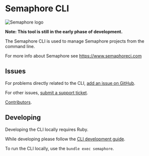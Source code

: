 # Semaphore CLI

![Semaphore logo](https://d1dkupr86d302v.cloudfront.net/assets/application_bootstrap/layout/semaphore-logo-a6d954e176b6975b511f314a0cc808dc94a8030210077e3a6e904fbe69dc5354.svg)

__Note: This tool is still in the early phase of development.__

The Semaphore CLI is used to manage Semaphore projects from the command line.

For more info about Semaphore see <https://www.semaphoreci.com>

## Issues

For problems directly related to the CLI, [add an issue on GitHub](https://github.com/renderedtext/cli/issues/new).

For other issues, [submit a support ticket](https://semaphoreci.com/support).

[Contributors](https://github.com/renderedtext/cli/contributors).

## Developing

Developing the CLI locally requires Ruby.

While developing please follow the [CLI development guide](guide.md).

To run the CLI locally, use the `bundle exec semaphore`.
